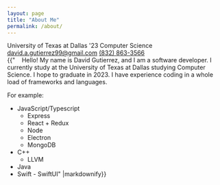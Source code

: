 ```yaml
---
layout: page
title: "About Me"
permalink: /about/
---
```


<div id="about-info">
    <div id="about-meta">
        <div id="profile"></div>
        <span class="post-meta">University of Texas at Dallas '23</span>
        <span class="post-meta">Computer Science</span>
        <a class="post-meta" href="mailto:david.a.gutierrez99@gmail.com">david.a.gutierrez99@gmail.com</a>
        <a class="post-meta" href="tel:+18328633566">(832) 863-3566</a>
    </div>
<div id="about-text">
{{"&nbsp;&nbsp;&nbsp;&nbsp;Hello! My name is David Gutierrez, and I am a software developer. I currently study at the University of Texas at Dallas studying Computer Science. I hope to graduate in 2023. I have experience coding in a whole load of frameworks and languages.

For example:

-   JavaScript/Typescript
    -   Express
    -   React + Redux
    -   Node
    -   Electron
    -   MongoDB
-   C++
    -   LLVM
-   Java
-   Swift - SwiftUI" |markdownify}}
</div>
</div>

